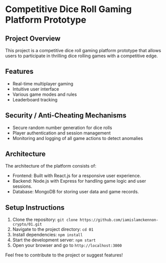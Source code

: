 # Competitive Dice Roll Gaming Platform Prototype

## Project Overview
This project is a competitive dice roll gaming platform prototype that allows users to participate in thrilling dice rolling games with a competitive edge.

## Features
- Real-time multiplayer gaming
- Intuitive user interface
- Various game modes and rules
- Leaderboard tracking

## Security / Anti-Cheating Mechanisms
- Secure random number generation for dice rolls
- Player authentication and session management
- Monitoring and logging of all game actions to detect anomalies

## Architecture
The architecture of the platform consists of:
- Frontend: Built with React.js for a responsive user experience.
- Backend: Node.js with Express for handling game logic and user sessions.
- Database: MongoDB for storing user data and game records.

## Setup Instructions
1. Clone the repository: `git clone https://github.com/iamislamckennon-crypto/01.git`
2. Navigate to the project directory: `cd 01`
3. Install dependencies: `npm install`
4. Start the development server: `npm start`
5. Open your browser and go to `http://localhost:3000`

Feel free to contribute to the project or suggest features!
